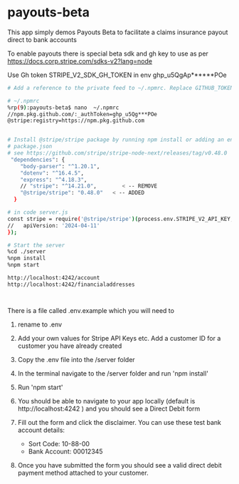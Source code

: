 
# payouts-beta
This app simply demos Payouts Beta to facilitate a claims insurance payout direct to bank accounts

To enable payouts there is special beta sdk and gh key to use as per  https://docs.corp.stripe.com/sdks-v2?lang=node 

Use Gh token STRIPE_V2_SDK_GH_TOKEN in env ghp_u5QgAp******POe
```bash
# Add a reference to the private feed to ~/.npmrc. Replace GITHUB_TOKEN with the token you just created.

# ~/.npmrc
%rp(9):payouts-beta$ nano  ~/.npmrc
//npm.pkg.github.com/:_authToken=ghp_u5Qg***POe
@stripe:registry=https://npm.pkg.github.com


# Install @stripe/stripe package by running npm install or adding an entry to the package.json.
# package.json
# see https://github.com/stripe/stripe-node-next/releases/tag/v0.48.0
 "dependencies": {
    "body-parser": "^1.20.1",
    "dotenv": "^16.4.5",
    "express": "^4.18.3",
    // "stripe": "^14.21.0",        < -- REMOVE
    "@stripe/stripe": "0.48.0"   < -- ADDED
  }

# in code server.js
const stripe = require('@stripe/stripe')(process.env.STRIPE_V2_API_KEY, {
//   apiVersion: '2024-04-11'
});

# Start the server
%cd ./server
%npm install
%npm start

http://localhost:4242/account
http://localhost:4242/financialaddresses




```

There is a file called .env.example which you will need to 
1. rename to .env 
2. Add your own values for Stripe API Keys etc. Add a customer ID for a customer you have already created
3. Copy the .env file into the /server folder
4. In the terminal navigate to the /server folder and run 'npm install'
5. Run 'npm start'
6. You should be able to navigate to your app locally (default is http://localhost:4242 ) and you should see a Direct Debit form
   
7. Fill out the form and click the disclaimer. You can use these test bank account details:
    - Sort Code: 10-88-00
    - Bank Account: 00012345
  
8. Once you have submitted the form you should see a valid direct debit payment method attached to your customer.
